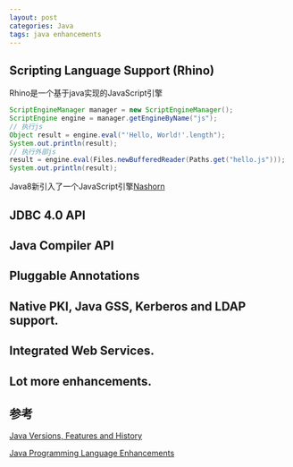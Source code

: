 ```yaml
---
layout: post
categories: Java
tags: java enhancements
---
```


## Scripting Language Support (Rhino)

Rhino是一个基于java实现的JavaScript引擎

```java
ScriptEngineManager manager = new ScriptEngineManager();
ScriptEngine engine = manager.getEngineByName("js");
// 执行js
Object result = engine.eval("'Hello, World!'.length");
System.out.println(result);
// 执行外部js
result = engine.eval(Files.newBufferedReader(Paths.get("hello.js")));
System.out.println(result);
```

Java8新引入了一个JavaScript引擎[Nashorn](/2018/03/29/实践Java8之Nashorn-Javascript-Engine.html)

## JDBC 4.0 API

## Java Compiler API

## Pluggable Annotations

## Native PKI, Java GSS, Kerberos and LDAP support.

## Integrated Web Services.

## Lot more enhancements.

## 参考

[Java Versions, Features and History](https://javapapers.com/core-java/java-features-and-history/)

[Java Programming Language Enhancements](https://docs.oracle.com/javase/8/docs/technotes/guides/language/enhancements.html)